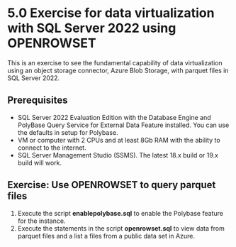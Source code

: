 # 5.0 Exercise for data virtualization with SQL Server 2022 using OPENROWSET

This is an exercise to see the fundamental capability of data virtualization using an object storage connector, Azure Blob Storage, with parquet files in SQL Server 2022.

## Prerequisites

- SQL Server 2022 Evaluation Edition with the Database Engine and PolyBase Query Service for External Data Feature installed. You can use the defaults in setup for Polybase.
- VM or computer with 2 CPUs and at least 8Gb RAM with the ability to connect to the internet.
- SQL Server Management Studio (SSMS). The latest 18.x build or 19.x build will work.

## Exercise: Use OPENROWSET to query parquet files

1. Execute the script **enablepolybase.sql** to enable the Polybase feature for the instance.
1. Execute the statements in the script **openrowset.sql** to view data from parquet files and a list a files from a public data set in Azure.